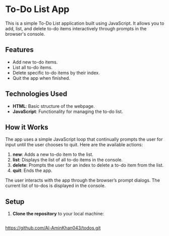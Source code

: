 # To-Do List App

This is a simple To-Do List application built using JavaScript. It allows you to add, list, and delete to-do items interactively through prompts in the browser's console.

## Features

- Add new to-do items.
- List all to-do items.
- Delete specific to-do items by their index.
- Quit the app when finished.

## Technologies Used

- **HTML**: Basic structure of the webpage.
- **JavaScript**: Functionality for managing the to-do list.

## How it Works

The app uses a simple JavaScript loop that continually prompts the user for input until the user chooses to quit. Here are the available actions:

1. **new**: Adds a new to-do item to the list.
2. **list**: Displays the list of all to-do items in the console.
3. **delete**: Prompts the user for an index to delete a to-do item from the list.
4. **quit**: Ends the app.

The user interacts with the app through the browser’s prompt dialogs. The current list of to-dos is displayed in the console.

## Setup

1. **Clone the repository** to your local machine:

   ```bash
  https://github.com/Al-AminKhan043/todos.git
